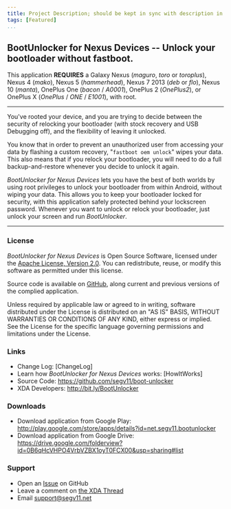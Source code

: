 ```yaml
---
title: Project Description; should be kept in sync with description in Admin pages
tags: [Featured]
...
```


## BootUnlocker for Nexus Devices -- Unlock your bootloader without fastboot. ##

This application **REQUIRES** a Galaxy Nexus (*maguro*, *toro* or
*toroplus*), Nexus 4 (*mako*), Nexus 5 (*hammerhead*), Nexus 7
2013 (*deb* or *flo*), Nexus 10 (*manta*), OnePlus One
(*bacon* / *A0001*), OnePlus 2 (*OnePlus2*), or OnePlus X
(*OnePlus* / *ONE* / *E1001*), with root.

------------------------------------------------------------------------

You've rooted your device, and you are trying to decide between the
security of relocking your bootloader (with stock recovery and USB
Debugging off), and the flexibility of leaving it unlocked.

You know that in order to prevent an unauthorized user from accessing
your data by flashing a custom recovery, "`fastboot oem unlock`" wipes
your data. This also means that if you relock your bootloader, you will
need to do a full backup-and-restore whenever you decide to unlock it
again.

*BootUnlocker for Nexus Devices* lets you have the best of both
worlds by using root privileges to unlock your bootloader from within
Android, without wiping your data. This allows you to keep your
bootloader locked for security, with this application safely protected
behind your lockscreen password. Whenever you want to unlock or relock
your bootloader, just unlock your screen and run *BootUnlocker*.

------------------------------------------------------------------------

### License

*BootUnlocker for Nexus Devices* is Open Source Software, licensed under the
[Apache License, Version 2.0](http://www.apache.org/licenses/LICENSE-2.0.html).
You can redistribute, reuse, or modify this software as permitted under this
license.

Source code is available on
[GitHub](https://github.com/segv11/boot-unlocker),
along current and previous versions of the complied application.

Unless required by applicable law or agreed to in writing, software
distributed under the License is distributed on an "AS IS" BASIS,
WITHOUT WARRANTIES OR CONDITIONS OF ANY KIND, either express or implied.
See the License for the specific language governing permissions and
limitations under the License.

### Links

* Change Log: [ChangeLog]
* Learn how _BootUnlocker for Nexus Devices_ works: [HowItWorks]
* Source Code: <https://github.com/segv11/boot-unlocker>
* XDA Developers: <http://bit.ly/BootUnlocker>

### Downloads

* Download application from Google Play:
  <http://play.google.com/store/apps/details?id=net.segv11.bootunlocker>
* Download application from Google Drive:
  <https://drive.google.com/folderview?id=0B6qHcVHPO4VrbVZBX1oyT0FCX00&usp=sharing#list>

### Support

* Open an [Issue](https://github.com/segv11/boot-unlocker/issues) on GitHub
* Leave a comment on [the XDA Thread](http://bit.ly/BootUnlocker)
* Email [support@segv11.net](mailto://support@segv11.net)

